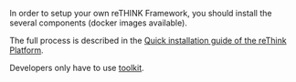 In order to setup your own reTHINK Framework, you should install the several components (docker images available).

The full process is described in the [Quick installation guide of the reThink Platform](specs/deployment).

Developers only have to use [toolkit](https://github.com/reTHINK-project/dev-hyperty-toolkit).
